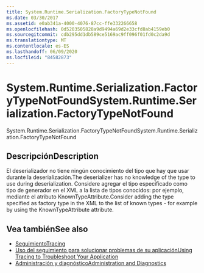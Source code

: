 ```yaml
---
title: System.Runtime.Serialization.FactoryTypeNotFound
ms.date: 03/30/2017
ms.assetid: e0ab341a-4000-4076-87cc-ffe332266658
ms.openlocfilehash: 0d5203505828a9d9494a69d2e33cfd8ab4159eb0
ms.sourcegitcommit: cdb295dd1db589ce5169ac9ff096f01fd0c2da9d
ms.translationtype: MT
ms.contentlocale: es-ES
ms.lasthandoff: 06/09/2020
ms.locfileid: "84582873"
---
```

# <a name="systemruntimeserializationfactorytypenotfound"></a><span data-ttu-id="44212-102">System.Runtime.Serialization.FactoryTypeNotFound</span><span class="sxs-lookup"><span data-stu-id="44212-102">System.Runtime.Serialization.FactoryTypeNotFound</span></span>
<span data-ttu-id="44212-103">System.Runtime.Serialization.FactoryTypeNotFound</span><span class="sxs-lookup"><span data-stu-id="44212-103">System.Runtime.Serialization.FactoryTypeNotFound</span></span>  
  
## <a name="description"></a><span data-ttu-id="44212-104">Descripción</span><span class="sxs-lookup"><span data-stu-id="44212-104">Description</span></span>  
 <span data-ttu-id="44212-105">El deserializador no tiene ningún conocimiento del tipo que hay que usar durante la deserialización.</span><span class="sxs-lookup"><span data-stu-id="44212-105">The deserializer has no knowledge of the type to use during deserialization.</span></span> <span data-ttu-id="44212-106">Considere agregar el tipo especificado como tipo de generador en el XML a la lista de tipos conocidos: por ejemplo, mediante el atributo KnownTypeAttribute.</span><span class="sxs-lookup"><span data-stu-id="44212-106">Consider adding the type specified as factory type in the XML to the list of known types - for example by using the KnownTypeAttribute attribute.</span></span>  
  
## <a name="see-also"></a><span data-ttu-id="44212-107">Vea también</span><span class="sxs-lookup"><span data-stu-id="44212-107">See also</span></span>

- [<span data-ttu-id="44212-108">Seguimiento</span><span class="sxs-lookup"><span data-stu-id="44212-108">Tracing</span></span>](index.md)
- [<span data-ttu-id="44212-109">Uso del seguimiento para solucionar problemas de su aplicación</span><span class="sxs-lookup"><span data-stu-id="44212-109">Using Tracing to Troubleshoot Your Application</span></span>](using-tracing-to-troubleshoot-your-application.md)
- [<span data-ttu-id="44212-110">Administración y diagnóstico</span><span class="sxs-lookup"><span data-stu-id="44212-110">Administration and Diagnostics</span></span>](../index.md)
